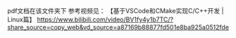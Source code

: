 pdf文档在该文件夹下
参考视频见：
【基于VSCode和CMake实现C/C++开发 | Linux篇】 
https://www.bilibili.com/video/BV1fy4y1b7TC/?share_source=copy_web&vd_source=a87169b88877fd501e8ba925a0512fde